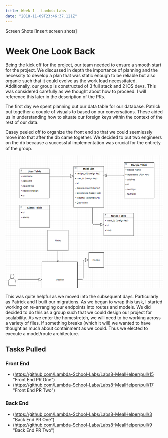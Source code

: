 ```yaml
---
title: Week 1 - Lambda Labs
date: "2018-11-09T23:46:37.121Z"
---
```

Screen Shots
[Insert screen shots]

# Week One Look Back

Being the kick off for the project, our team needed to ensure a smooth start for the project. We discussed in depth the importance of planning and the necessity to develop a plan that was static enough to be reliable but also organic such that it could evolve as the work load necessitated. Additionally, our group is constructed of 3 full stack and 2 iOS devs. This was considered carefully as we thought about how to proceed. I will reference this later in the description of the PRs.

The first day we spent planning out our data table for our database. Patrick put together a couple of visuals to based on our conversations. These aided us in understanding how to situate our foreign keys within the context of the rest of our data.

Casey peeled off to organize the front end so that we could seemlessly move into that after the db came together. We decided to put two engineers on the db because a successful implementation was crucial for the entirety of the group.

![Data Map](src/assets/Datamap.png "Mapping our data prior to db construction")

This was quite helpful as we moved into the subsequent days. Particularly as Patrick and I built our migrations. As we began to wrap this task, I started working on re-arranging our endpoints into routes and models. We did decided to do this as a group such that we could design our project for scalability. As we enter the homestretch, we will need to be working across a variety of files. If something breaks (which it will) we wanted to have thought as much about containment as we could. Thus we elected to execute a model/route architecture.




## Tasks Pulled
### Front End
 - (https://github.com/Lambda-School-Labs/Labs8-MealHelper/pull/15 "Front End PR One")
 - (https://github.com/Lambda-School-Labs/Labs8-MealHelper/pull/17 "Front End PR Two")


### Back End

- (https://github.com/Lambda-School-Labs/Labs8-MealHelper/pull/3 "Back End PR One")
- (https://github.com/Lambda-School-Labs/Labs8-MealHelper/pull/9 "Back End PR Two")
